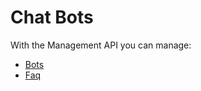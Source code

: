 # Chat Bots

With the Management API you can manage:

* [Bots](https://github.com/Tiledesk/tiledesk-docs/tree/d1ddb27e752dae86d30bc8ca3d84798e1eb24c24/apis/api/bots/bots.md)
* [Faq](https://github.com/Tiledesk/tiledesk-docs/tree/d1ddb27e752dae86d30bc8ca3d84798e1eb24c24/apis/api/bots/faq.md)

